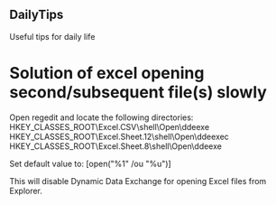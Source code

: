 ## DailyTips
 Useful tips for daily life

# Solution of excel opening second/subsequent file(s) slowly
 Open regedit and locate the following directories:
 HKEY_CLASSES_ROOT\Excel.CSV\shell\Open\ddeexe
 HKEY_CLASSES_ROOT\Excel.Sheet.12\shell\Open\ddeexec
 HKEY_CLASSES_ROOT\Excel.Sheet.8\shell\Open\ddeexe

 Set default value to:
 [open("%1" /ou "%u")]

 This will disable Dynamic Data Exchange for opening Excel files from Explorer.
